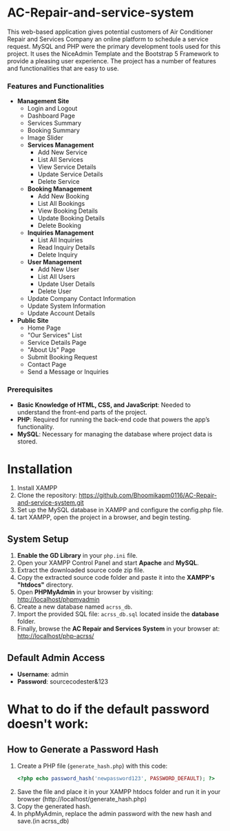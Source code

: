 # AC-Repair-and-service-system
This web-based application gives potential customers of Air Conditioner Repair and Services Company an online platform to schedule a service request. MySQL and PHP were the primary development tools used for this project. It uses the NiceAdmin Template and the Bootstrap 5 Framework to provide a pleasing user experience. The project has a number of features and functionalities that are easy to use.
### Features and Functionalities

- **Management Site**
  - Login and Logout
  - Dashboard Page
  - Services Summary
  - Booking Summary
  - Image Slider
  - **Services Management**
    - Add New Service
    - List All Services
    - View Service Details
    - Update Service Details
    - Delete Service
  - **Booking Management**
    - Add New Booking
    - List All Bookings
    - View Booking Details
    - Update Booking Details
    - Delete Booking
  - **Inquiries Management**
    - List All Inquiries
    - Read Inquiry Details
    - Delete Inquiry
  - **User Management**
    - Add New User
    - List All Users
    - Update User Details
    - Delete User
  - Update Company Contact Information
  - Update System Information
  - Update Account Details
- **Public Site**
  - Home Page
  - "Our Services" List
  - Service Details Page
  - "About Us" Page
  - Submit Booking Request
  - Contact Page
  - Send a Message or Inquiries
### Prerequisites

- **Basic Knowledge of HTML, CSS, and JavaScript**: Needed to understand the front-end parts of the project.
- **PHP**: Required for running the back-end code that powers the app’s functionality.
- **MySQL**: Necessary for managing the database where project data is stored.
# Installation
1. Install XAMPP
2. Clone the repository:
   https://github.com/Bhoomikapm0116/AC-Repair-and-service-system.git
3. Set up the MySQL database in XAMPP and configure the config.php file.
4. tart XAMPP, open the project in a browser, and begin testing.
## System Setup

1. **Enable the GD Library** in your `php.ini` file.
2. Open your XAMPP Control Panel and start **Apache** and **MySQL**.
3. Extract the downloaded source code zip file.
4. Copy the extracted source code folder and paste it into the **XAMPP's "htdocs"** directory.
5. Open **PHPMyAdmin** in your browser by visiting: [http://localhost/phpmyadmin](http://localhost/phpmyadmin)
6. Create a new database named `acrss_db`.
7. Import the provided SQL file: `acrss_db.sql` located inside the **database** folder.
8. Finally, browse the **AC Repair and Services System** in your browser at: [http://localhost/php-acrss/](http://localhost/php-acrss/)
## Default Admin Access

- **Username**: admin
- **Password**: sourcecodester&123
# What to do if the default password doesn't work:
## How to Generate a Password Hash

1. Create a PHP file (`generate_hash.php`) with this code:
   ```php
   <?php echo password_hash('newpassword123', PASSWORD_DEFAULT); ?>
   ```
2. Save the file and place it in your XAMPP htdocs folder and run it in your browser (http://localhost/generate_hash.php)
3. Copy the generated hash.
4. In phpMyAdmin, replace the admin password with the new hash and save.(in acrss_db)
